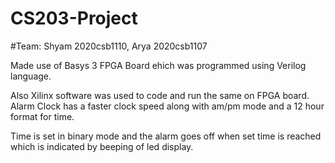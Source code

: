 # CS203-Project
#Team: Shyam 2020csb1110, Arya 2020csb1107

Made use of Basys 3 FPGA Board ehich was programmed using Verilog language. <br/>

Also Xilinx software was used to code and run the same on FPGA board. <br/>
Alarm Clock has a faster clock speed along with am/pm mode and a 12 hour format for time.<br/>

Time is set in binary mode and the alarm goes off when set time is reached which is indicated by beeping of led display. <br/>
